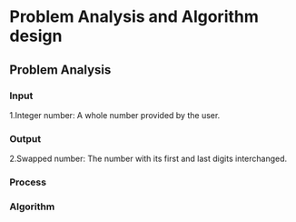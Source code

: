 # Problem Analysis and Algorithm design

## Problem Analysis

### Input

1.Integer number: A whole number provided by the user.

### Output

2.Swapped number: The number with its first and last digits interchanged.

### Process

### Algorithm
